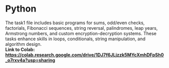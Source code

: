 # Python
The task1 file includes basic programs for sums, odd/even checks, factorials, Fibonacci sequences, string reversal, palindromes, leap years, Armstrong numbers, and custom encryption-decryption systems. These tasks enhance skills in loops, conditionals, string manipulation, and algorithm design.<br> 
<b>Link to Colab:<b1> https://colab.research.google.com/drive/1DJ7f6JLjzzk5MYcXmhDFpSh0_o7rxv4a?usp=sharing
